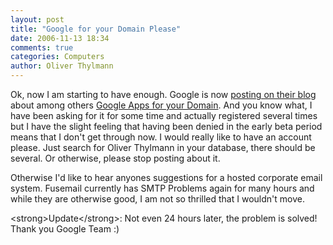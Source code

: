```yaml
---
layout: post
title: "Google for your Domain Please"
date: 2006-11-13 18:34
comments: true
categories: Computers
author: Oliver Thylmann
---
```








Ok, now I am starting to have enough. Google is now [posting on their blog](http://adwords.blogspot.com/2006/11/google-tools-for-smbs-part-1-of-2.html) about among others [Google Apps for your Domain](https://www.google.com/a/?utm_medium=et&amp;utm_source=awblog&amp;utm_campaign=gafyd). And you know what, I have been asking for it for some time and actually registered several times but I have the slight feeling that having been denied in the early beta period means that I don't get through now. I would really like to have an account please. Just search for Oliver Thylmann in your database, there should be several. Or otherwise, please stop posting about it.

Otherwise I'd like to hear anyones suggestions for a hosted corporate email system. Fusemail currently has SMTP Problems again for many hours and while they are otherwise good, I am not so thrilled that I wouldn't move.

&lt;strong&gt;Update&lt;/strong&gt;: Not even 24 hours later, the problem is solved! Thank you Google Team :)


